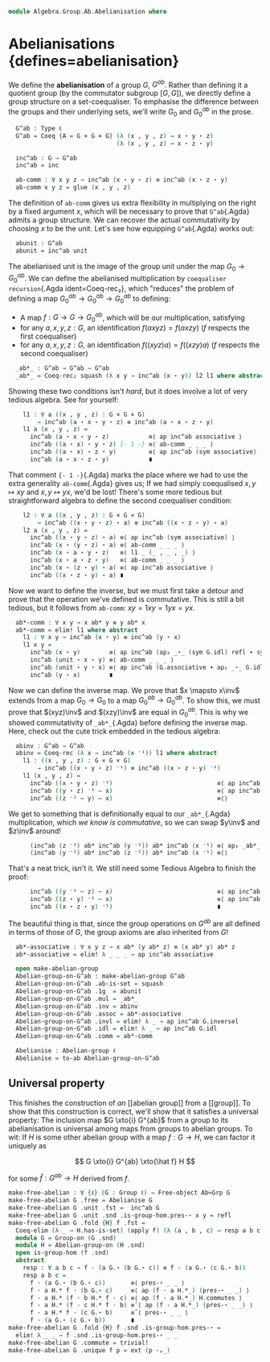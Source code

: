 <!--
```agda
open import Algebra.Group.Cat.Base
open import Algebra.Group.Ab
open import Algebra.Group

open import Cat.Functor.Adjoint
open import Cat.Prelude
```
-->

```agda
module Algebra.Group.Ab.Abelianisation where
```

# Abelianisations {defines=abelianisation}

<!--
```agda
module _ {ℓ} (Grp : Group ℓ) where
  private
    module G = Group-on (Grp .snd)
    G = ⌞ Grp ⌟
  open G
```
-->

We define the **abelianisation** of a group $G$, $G^{ab}$. Rather than
defining it a quotient group (by the commutator subgroup $[G,G]$), we
directly define a group structure on a set-coequaliser. To emphasise the
difference between the groups and their underlying sets, we'll write
$G_0$ and $G^{ab}_0$ in the prose.

```agda
  G^ab : Type ℓ
  G^ab = Coeq {A = G × G × G} (λ (x , y , z) → x ⋆ y ⋆ z)
                              (λ (x , y , z) → x ⋆ z ⋆ y)

  inc^ab : G → G^ab
  inc^ab = inc

  ab-comm : ∀ x y z → inc^ab (x ⋆ y ⋆ z) ≡ inc^ab (x ⋆ z ⋆ y)
  ab-comm x y z = glue (x , y , z)
```

The definition of `ab-comm` gives us extra flexibility in multiplying on
the right by a fixed argument $x$, which will be necessary to prove that
`G^ab`{.Agda} admits a group structure. We can recover the actual
commutativity by choosing $x$ to be the unit. Let's see how equipping
`G^ab`{.Agda} works out:

```agda
  abunit : G^ab
  abunit = inc^ab unit
```

The abelianised unit is the image of the group unit under the map $G_0
\to G^{ab}_0$. We can define the abelianised multiplication by
`coequaliser recursion`{.Agda ident=Coeq-rec₂}, which "reduces" the
problem of defining a map $G^{ab}_0 \to G^{ab}_0 \to G^{ab}_0$ to
defining:

- A map $f : G \to G \to G^{ab}_0$, which will be our multiplication,
satisfying
- for any $a, x, y, z : G$, an identification $f(axyz) = f(axzy)$ ($f$
respects the first coequaliser)
- for any $a, x, y, z : G$, an identification $f((xyz)a) = f((xzy)a)$
($f$ respects the second coequaliser)

```agda
  _ab*_ : G^ab → G^ab → G^ab
  _ab*_ = Coeq-rec₂ squash (λ x y → inc^ab (x ⋆ y)) l2 l1 where abstract
```

Showing these two conditions isn't _hard_, but it does involve a lot of
very tedious algebra. See for yourself:

```agda
    l1 : ∀ a ((x , y , z) : G × G × G)
        → inc^ab (a ⋆ x ⋆ y ⋆ z) ≡ inc^ab (a ⋆ x ⋆ z ⋆ y)
    l1 a (x , y , z) =
      inc^ab (a ⋆ x ⋆ y ⋆ z)           ≡⟨ ap inc^ab associative ⟩
      inc^ab ((a ⋆ x) ⋆ y ⋆ z) {- 1 -} ≡⟨ ab-comm _ _ _ ⟩
      inc^ab ((a ⋆ x) ⋆ z ⋆ y)         ≡⟨ ap inc^ab (sym associative) ⟩
      inc^ab (a ⋆ x ⋆ z ⋆ y)           ∎
```

That comment `{- 1 -}`{.Agda} marks the place where we had to use the
extra generality `ab-comm`{.Agda} gives us; If we had simply coequalised
$x, y \mapsto xy$ and $x, y \mapsto yx$, we'd be lost! There's some more
tedious but straightforward algebra to define the second coequaliser
condition:

```agda
    l2 : ∀ a ((x , y , z) : G × G × G)
        → inc^ab ((x ⋆ y ⋆ z) ⋆ a) ≡ inc^ab ((x ⋆ z ⋆ y) ⋆ a)
    l2 a (x , y , z) =
      inc^ab ((x ⋆ y ⋆ z) ⋆ a) ≡⟨ ap inc^ab (sym associative) ⟩
      inc^ab (x ⋆ (y ⋆ z) ⋆ a) ≡⟨ ab-comm _ _ _ ⟩
      inc^ab (x ⋆ a ⋆ y ⋆ z)   ≡⟨ l1 _ (_ , _ , _) ⟩
      inc^ab (x ⋆ a ⋆ z ⋆ y)   ≡⟨ ab-comm _ _ _ ⟩
      inc^ab (x ⋆ (z ⋆ y) ⋆ a) ≡⟨ ap inc^ab associative ⟩
      inc^ab ((x ⋆ z ⋆ y) ⋆ a) ∎
```

Now we want to define the inverse, but we must first take a detour and
prove that the operation we've defined is commutative. This is still a
bit tedious, but it follows from `ab-comm`: $xy = 1xy = 1yx = yx$.

```agda
  ab*-comm : ∀ x y → x ab* y ≡ y ab* x
  ab*-comm = elim! l1 where abstract
    l1 : ∀ x y → inc^ab (x ⋆ y) ≡ inc^ab (y ⋆ x)
    l1 x y =
      inc^ab (x ⋆ y)        ≡⟨ ap inc^ab (ap₂ _⋆_ (sym G.idl) refl ∙ sym G.associative) ⟩
      inc^ab (unit ⋆ x ⋆ y) ≡⟨ ab-comm _ _ _ ⟩
      inc^ab (unit ⋆ y ⋆ x) ≡⟨ ap inc^ab (G.associative ∙ ap₂ _⋆_ G.idl refl) ⟩
      inc^ab (y ⋆ x)        ∎
```

Now we can define the inverse map. We prove that $x \mapsto x\inv$
extends from a map $G_0 \to G_0$ to a map $G^{ab}_0 \to G^{ab}_0$. To
show this, we must prove that $(xyz)\inv$ and $(xzy)\inv$ are equal in
$G^{ab}_0$. This is why we showed commutativity of `_ab*_`{.Agda} before
defining the inverse map. Here, check out the cute trick embedded in the
tedious algebra:

```agda
  abinv : G^ab → G^ab
  abinv = Coeq-rec (λ x → inc^ab (x ⁻¹)) l1 where abstract
    l1 : ((x , y , z) : G × G × G)
        → inc^ab ((x ⋆ y ⋆ z) ⁻¹) ≡ inc^ab ((x ⋆ z ⋆ y) ⁻¹)
    l1 (x , y , z) =
      inc^ab ((x ⋆ y ⋆ z) ⁻¹)                             ≡⟨ ap inc^ab G.inv-comm ⟩
      inc^ab ((y ⋆ z) ⁻¹ — x)                             ≡⟨ ap inc^ab (ap₂ _⋆_ G.inv-comm refl) ⟩
      inc^ab ((z ⁻¹ — y) — x)                             ≡⟨⟩
```

We get to something that is definitionally equal to our `_ab*_`{.Agda}
multiplication, which _we know is commutative_, so we can swap $y\inv$
and $z\inv$ around!

```agda
      (inc^ab (z ⁻¹) ab* inc^ab (y ⁻¹)) ab* inc^ab (x ⁻¹) ≡⟨ ap₂ _ab*_ (ab*-comm (inc^ab (z ⁻¹)) (inc^ab (y ⁻¹))) (λ i → inc^ab (x ⁻¹)) ⟩
      (inc^ab (y ⁻¹) ab* inc^ab (z ⁻¹)) ab* inc^ab (x ⁻¹) ≡⟨⟩
```

That's a neat trick, isn't it. We still need some Tedious Algebra to
finish the proof:

```agda
      inc^ab ((y ⁻¹ — z) — x)                             ≡⟨ ap inc^ab (ap₂ _⋆_ (sym G.inv-comm) refl ) ⟩
      inc^ab ((z ⋆ y) ⁻¹ — x)                             ≡⟨ ap inc^ab (sym G.inv-comm) ⟩
      inc^ab ((x ⋆ z ⋆ y) ⁻¹)                             ∎
```

The beautiful thing is that, since the group operations on $G^{ab}$ are
all defined in terms of those of $G$, the group axioms are also
inherited from $G$!

```agda
  ab*-associative : ∀ x y z → x ab* (y ab* z) ≡ (x ab* y) ab* z
  ab*-associative = elim! λ _ _ _ → ap inc^ab associative

  open make-abelian-group
  Abelian-group-on-G^ab : make-abelian-group G^ab
  Abelian-group-on-G^ab .ab-is-set = squash
  Abelian-group-on-G^ab .1g  = abunit
  Abelian-group-on-G^ab .mul = _ab*_
  Abelian-group-on-G^ab .inv = abinv
  Abelian-group-on-G^ab .assoc = ab*-associative
  Abelian-group-on-G^ab .invl = elim! λ _ → ap inc^ab G.inversel
  Abelian-group-on-G^ab .idl = elim! λ _ → ap inc^ab G.idl
  Abelian-group-on-G^ab .comm = ab*-comm

  Abelianise : Abelian-group ℓ
  Abelianise = to-ab Abelian-group-on-G^ab
```

## Universal property

This finishes the construction of _an_ [[abelian group]] from a [[group]]. To
show that this construction is correct, we'll show that it satisfies a
universal property: The inclusion map $G \xto{i} G^{ab}$ from a group to
its abelianisation is universal among maps from groups to abelian
groups. To wit: If $H$ is some other abelian group with a map $f : G \to
H$, we can factor it uniquely as

$$
G \xto{i} G^{ab} \xto{\hat f} H
$$

for some $\hat f : G^{ab} \to H$ derived from $f$.

<!--
```agda
open Free-object
```
-->

```agda
make-free-abelian : ∀ {ℓ} (G : Group ℓ) → Free-object Ab↪Grp G
make-free-abelian G .free = Abelianise G
make-free-abelian G .unit .fst =  inc^ab G
make-free-abelian G .unit .snd .is-group-hom.pres-⋆ x y = refl
make-free-abelian G .fold {H} f .fst =
  Coeq-elim (λ _ → H.has-is-set) (apply f) (λ (a , b , c) → resp a b c) where
  module G = Group-on (G .snd)
  module H = Abelian-group-on (H .snd)
  open is-group-hom (f .snd)
  abstract
    resp : ∀ a b c → f · (a G.⋆ (b G.⋆ c)) ≡ f · (a G.⋆ (c G.⋆ b))
    resp a b c =
      f · (a G.⋆ (b G.⋆ c))       ≡⟨ pres-⋆ _ _ ⟩
      f · a H.* f · (b G.⋆ c)     ≡⟨ ap (f · a H.*_) (pres-⋆ _ _) ⟩
      f · a H.* (f · b H.* f · c) ≡⟨ ap (f · a H.*_) H.commutes ⟩
      f · a H.* (f · c H.* f · b) ≡˘⟨ ap (f · a H.*_) (pres-⋆ _ _) ⟩
      f · a H.* f · (c G.⋆ b)     ≡˘⟨ pres-⋆ _ _ ⟩
      f · (a G.⋆ (c G.⋆ b))       ∎
make-free-abelian G .fold {H} f .snd .is-group-hom.pres-⋆ =
  elim! λ _ _ → f .snd .is-group-hom.pres-⋆ _ _
make-free-abelian G .commute = trivial!
make-free-abelian G .unique f p = ext (p ·ₚ_)
```
